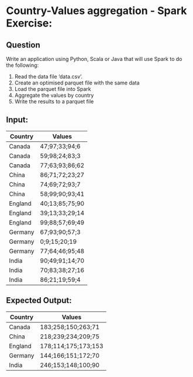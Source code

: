 Country-Values aggregation - Spark Exercise:
==

Question
--

Write an application using Python, Scala or Java that will use Spark to do the following:
1. Read the data file ‘data.csv’.
2. Create an optimised parquet file with the same data
3. Load the parquet file into Spark
4. Aggregate the values by country
5. Write the results to a parquet file

Input:
--

| Country  | Values         |
|----------|----------------|
| Canada   | 47;97;33;94;6  |
| Canada   | 59;98;24;83;3  |
| Canada   | 77;63;93;86;62 |
| China    | 86;71;72;23;27 |
| China    | 74;69;72;93;7  |
| China    | 58;99;90;93;41 |
| England  | 40;13;85;75;90 |
| England  | 39;13;33;29;14 |
| England  | 99;88;57;69;49 |
| Germany  | 67;93;90;57;3  |
| Germany  | 0;9;15;20;19   |
| Germany  | 77;64;46;95;48 |
| India    | 90;49;91;14;70 |
| India    | 70;83;38;27;16 |
| India    | 86;21;19;59;4  |

Expected Output:
--

| Country  | Values              |
|----------|---------------------|
| Canada   | 183;258;150;263;71  |
| China    | 218;239;234;209;75  |
| England  | 178;114;175;173;153 |
| Germany  | 144;166;151;172;70  |
| India    | 246;153;148;100;90  |


